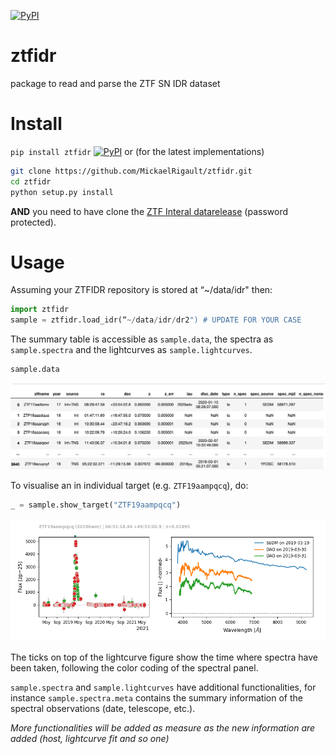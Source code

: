 [![PyPI](https://img.shields.io/pypi/v/ztfidr.svg?style=flat-square)](https://pypi.python.org/pypi/ztfidr)

# ztfidr
package to read and parse the ZTF SN IDR dataset

# Install
 `pip install ztfidr` [![PyPI](https://img.shields.io/pypi/v/ztfidr.svg?style=flat-square)](https://pypi.python.org/pypi/ztfidr)
 or (for the latest implementations)
 ```bash
 git clone https://github.com/MickaelRigault/ztfidr.git
 cd ztfidr
 python setup.py install
 ```
**AND**
you need to have clone the [ZTF Interal datarelease](https://github.com/ZwickyTransientFacility/ztfcosmoidr) (password protected).

# Usage

Assuming your ZTFIDR repository is stored at “~/data/idr" then:
```python
import ztfidr
sample = ztfidr.load_idr(“~/data/idr/dr2") # UPDATE FOR YOUR CASE
```
The summary table is accessible as `sample.data`, the spectra as `sample.spectra` and the lightcurves as `sample.lightcurves`.
```python
sample.data
```
<p align="left">
  <img src="images/example_data.png" width="900" title="data">
</p>


To visualise an in individual target (e.g. `ZTF19aampqcq`), do:
```python
_ = sample.show_target("ZTF19aampqcq")
```
<p align="left">
  <img src="images/example_show_target.png" width="900" title="show_target">
</p>
The ticks on top of the lightcurve figure show the time where spectra have been taken, following the color coding of the spectral panel.


`sample.spectra` and `sample.lightcurves` have additional functionalities, for instance `sample.spectra.meta` contains the summary information of the spectral observations (date, telescope, etc.).


*More functionalities will be added as measure as the new information are added (host, lightcurve fit and so one)*
